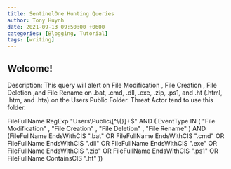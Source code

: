 ```yaml
---
title: SentinelOne Hunting Queries
author: Tony Huynh
date: 2021-09-13 09:50:00 +0600
categories: [Blogging, Tutorial]
tags: [writing]
---
```


## Welcome!

Description: This query will alert on File Modification , File Creation , File Deletion ,and File Rename on .bat, .cmd, .dll, .exe, .zip, .ps1, and .ht (.html, .htm, and .hta) on the Users Public Folder. Threat Actor tend to use this folder.

FileFullName RegExp "Users\\Public\\[^\\\{\}]+$" AND ( EventType IN ( "File Modification" , "File Creation" , "File Deletion" , "File Rename" )  AND (FileFullName EndsWithCIS ".bat" OR FileFullName EndsWithCIS ".cmd" OR FileFullName EndsWithCIS ".dll" OR FileFullName EndsWithCIS ".exe" OR FileFullName EndsWithCIS ".zip" OR FileFullName EndsWithCIS ".ps1" OR FileFullName ContainsCIS ".ht" ))
